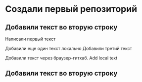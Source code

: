 # Создали первый репозиторий
## Добавили текст во вторую строку
Написали первый текст

Добавили еще один текст локально
Добавили третий текст

Добавили текст через браузер-гитхаб. Add local text

## Добавили текст во вторую строку